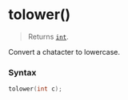 # tolower()

> Returns [`int`](/data-types/int/).

Convert a chatacter to lowercase.

### Syntax

```c
tolower(int c);
```
